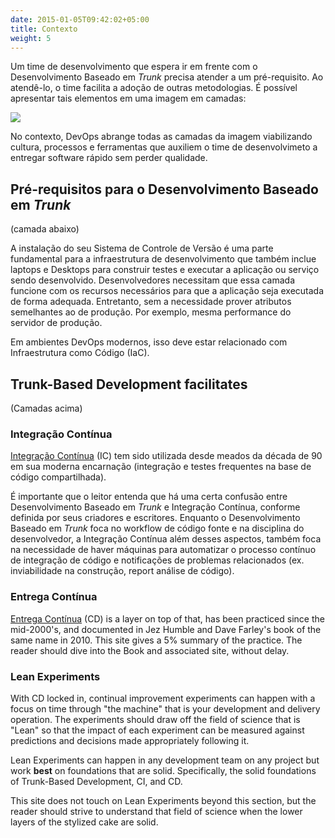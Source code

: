 ```yaml
---
date: 2015-01-05T09:42:02+05:00
title: Contexto
weight: 5
---
```


<!--A development team wanting to go ahead with Trunk-Based Development have pre-requisite achievements. Once the team has done a few commits in the correct style, other things are now facilitated. We can show this as a layer cake:-->
Um time de desenvolvimento que espera ir em frente com o Desenvolvimento Baseado em *Trunk* precisa atender a um pré-requisito. Ao atendê-lo, o time facilita a adoção de outras metodologias. É possível apresentar tais elementos em uma imagem em camadas:

![](layer_cake.png)

No contexto, DevOps abrange todas as camadas da imagem viabilizando cultura, processos e ferramentas que auxiliem o time de desenvolvimeto a entregar software rápido sem perder qualidade.

## Pré-requisitos para o Desenvolvimento Baseado em *Trunk*

(camada abaixo)

A instalação do seu Sistema de Controle de Versão é uma parte fundamental para a infraestrutura de desenvolvimento que também inclue laptops e Desktops para construir testes e executar a aplicação ou serviço sendo desenvolvido. Desenvolvedores necessitam que essa camada funcione com os recursos necessários para que a aplicação seja executada de forma adequada. Entretanto, sem a necessidade prover atributos semelhantes ao de produção. Por exemplo, mesma performance do servidor de produção.

Em ambientes DevOps modernos, isso deve estar relacionado com Infraestrutura como Código (IaC).

## Trunk-Based Development facilitates

(Camadas acima)

### Integração Contínua

[Integração Contínua](/continuous-integration/) (IC) tem sido utilizada desde meados da década de 90 em sua moderna encarnação (integração e testes frequentes na base de código compartilhada).

É importante que o leitor entenda que há uma certa confusão entre Desenvolvimento Baseado em *Trunk* e Integração Contínua, conforme definida por seus criadores e escritores. Enquanto o Desenvolvimento Baseado em *Trunk* foca no workflow de código fonte e na disciplina do desenvolvedor, a Integração Contínua além desses aspectos, também foca na necessidade de haver máquinas para automatizar o processo contínuo de integração de código e notificações de problemas relacionados (ex. inviabilidade na construção, report análise de código).

### Entrega Contínua

[Entrega Contínua](/continuous-delivery/) (CD) 
is a layer on top of that, has been practiced since the mid-2000's, and 
documented in Jez Humble and Dave Farley's book of the same name in 2010.  This site gives a 5% summary of the 
practice. The reader should dive into the Book and associated site, without delay.

### Lean Experiments

With CD locked in, continual improvement experiments can happen with a focus on time through "the machine" that is your 
development and delivery operation. The experiments should draw off the field of science that is "Lean" so that the 
impact of each experiment can be measured against predictions and decisions made appropriately following it.

Lean Experiments can happen in any development team on any project but work **best** on foundations that 
are solid. Specifically, the solid foundations of Trunk-Based Development, CI, and CD. 

This site does not touch on Lean Experiments beyond this section, but the reader should strive to understand that field
of science when the lower layers of the stylized cake are solid.
